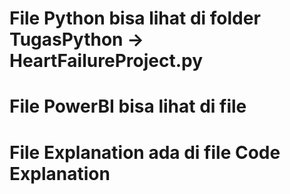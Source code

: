 # File Python bisa lihat di folder TugasPython -> HeartFailureProject.py
# File PowerBI bisa lihat di file 
# File Explanation ada di file Code Explanation
